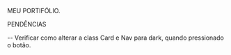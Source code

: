 MEU PORTIFÓLIO.



PENDÊNCIAS

-- Verificar como alterar a class Card e Nav para dark, quando pressionado o botão.